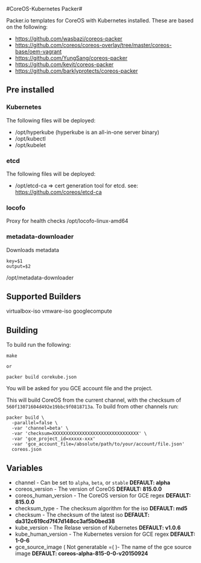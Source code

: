 #CoreOS-Kubernetes Packer#

Packer.io templates for CoreOS with Kubernetes installed. These are based on the following:

  - https://github.com/wasbazi/coreos-packer
  - https://github.com/coreos/coreos-overlay/tree/master/coreos-base/oem-vagrant
  - https://github.com/YungSang/coreos-packer
  - https://github.com/kevit/coreos-packer
  - https://github.com/barklyprotects/coreos-packer

## Pre installed ##

### Kubernetes ###
The following files will be deployed:

  - /opt/hyperkube (hyperkube is an all-in-one server binary)
  - /opt/kubectl
  - /opt/kubelet

### etcd ###
The following files will be deployed:

  - /opt/etcd-ca       => cert generation tool for etcd. see: https://github.com/coreos/etcd-ca

### locofo ###
Proxy for health checks
/opt/locofo-linux-amd64

### metadata-downloader ###
Downloads metadata

```
key=$1
output=$2
```
/opt/metadata-downloader

## Supported Builders ##
virtualbox-iso
vmware-iso
googlecompute

## Building ##
To build run the following:

```
make

or

packer build corekube.json
```

You will be asked for you GCE account file and the project.

This will build CoreOS from the current channel, with the checksum of `560f13071604d492e19bbc9f0818713a`. To build from other channels run:

```
packer build \
  -parallel=false \
  -var 'channel=beta' \
  -var 'checksum=XXXXXXXXXXXXXXXXXXXXXXXXXXXXXXXX' \
  -var 'gce_project_id=xxxxx-xxx'
  -var 'gce_account_file=/absolute/path/to/your/account/file.json'
  coreos.json
```


## Variables ##
- channel - Can be set to `alpha`, `beta`, or `stable` **DEFAULT: alpha**
- coreos_version - The version of CoreOS **DEFAULT: 815.0.0**
- coreos_human_version - The CoreOS version for GCE regex **DEFAULT: 815.0.0**
- checksum_type - The checksum algorithm for the iso **DEFAULT: md5**
- checksum - The checksum of the latest iso **DEFAULT: da312c619cd7f47d148cc3af5b0bed38**
- kube_version - The Relase version of Kubernetes **DEFAULT: v1.0.6**
- kube_human_version - The Kubernetes version for GCE regex **DEFAULT: 1-0-6**
- gce_source_image ( Not generatable =( )- The name of the gce source image **DEFAULT: coreos-alpha-815-0-0-v20150924**
